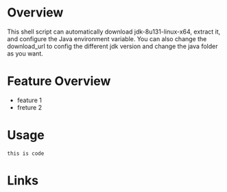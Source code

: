 # Overview
This shell script can automatically download jdk-8u131-linux-x64, extract it, and configure the Java environment variable. 
You can also change the download_url to config the different jdk version and change the java folder as you want.
# Feature Overview
* feature 1
* freture 2
# Usage
```shellscript
this is code
```
# Links
